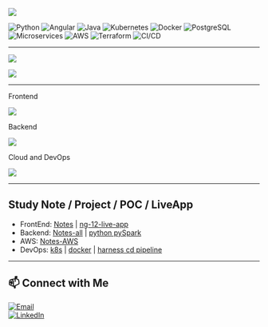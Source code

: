 ![](https://komarev.com/ghpvc/?username=lekhrajdinkar)  

![Python](https://img.shields.io/badge/Python-3776AB?logo=python&logoColor=white)
![Angular](https://img.shields.io/badge/Angular-ED1B24?logo=angular&logoColor=white)
![Java](https://img.shields.io/badge/Java-007396?logo=java&logoColor=white)
![Kubernetes](https://img.shields.io/badge/Kubernetes-326CE5?logo=kubernetes&logoColor=white)
![Docker](https://img.shields.io/badge/Docker-2496ED?logo=docker&logoColor=white)
![PostgreSQL](https://img.shields.io/badge/PostgreSQL-336791?logo=postgresql&logoColor=white)
![Microservices](https://img.shields.io/badge/Microservices-architecture-blue)
![AWS](https://img.shields.io/badge/AWS-232F3E?logo=amazon-aws&logoColor=white)
![Terraform](https://img.shields.io/badge/Terraform-7B42BC?logo=terraform&logoColor=white)
![CI/CD](https://img.shields.io/badge/CI%2FCD-Auto--Deploy-success)



---

[](https://github-readme-stats.vercel.app/api?username=lekhrajdinkar&show_icons=true&theme=light) 

![](https://github-readme-streak-stats.herokuapp.com?user=lekhrajdinkar&theme=light)

![](https://github-readme-stats-eight-theta.vercel.app/api/top-langs/?username=lekhrajdinkar&layout=compact&langs_count=8&hide_border=true&theme=light&hide=Jupyter%20Notebook,HTML)

---

Frontend

<img src="https://skillicons.dev/icons?i=angular,ts,css,html,js,redux,rxjs,npm,nodejs" />

Backend

<img src="https://skillicons.dev/icons?i=java,spring,hibernate,python,django,nodejs,maven,postgres,eclipse,idea,pycharm,vscode,postman,kafka,rabbitmq" />

Cloud and DevOps

<img src="https://skillicons.dev/icons?i=aws,terraform,docker,kubernetes,git,github,linux,bash" />

---

## Study Note / Project / POC / LiveApp

<!-- Study Note / Project / POC / LiveApp -->
<ul>
  <li>FrontEnd:
    <a href="https://front-end-docs.netlify.app" target="_blank">Notes</a> |
    <a href="https://angular-live-app.netlify.app/" target="_blank">ng-12-live-app</a>
  </li>
  <li>Backend:
    <a href="https://back-end-docs.netlify.app" target="_blank">Notes-all</a> |
    <a href="https://python-project-and-notes.netlify.app" target="_blank">python pySpark</a>
  </li>
  <li>AWS:
    <a href="https://back-end-docs.netlify.app/01_aws" target="_blank">Notes-AWS</a>
  </li>
  <li>DevOps:
    <a href="https://back-end-docs.netlify.app/03_kubernetes/readme/" target="_blank">k8s</a> |
    <a href="https://back-end-docs.netlify.app/02_docker/00_architecture/" target="_blank">docker</a> |
    <a href="https://back-end-docs.netlify.app/05_harness/Notes/01_kick_off.md" target="_blank">harness cd pipeline</a>
  </li>
</ul>

---
## 📫 Connect with Me  
[![Email](https://img.shields.io/badge/Email-D14836?style=for-the-badge&logo=gmail&logoColor=white)](mailto:lekhrajdinkarus@gmail.com)  
[![LinkedIn](https://img.shields.io/badge/LinkedIn-0A66C2?style=for-the-badge&logo=linkedin&logoColor=white)](https://www.linkedin.com/in/lekhraj-dinkar-25872140/)  
  
